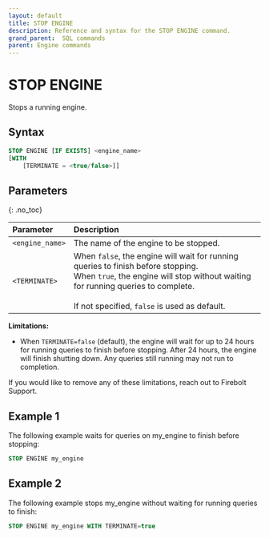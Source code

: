 ```yaml
---
layout: default
title: STOP ENGINE
description: Reference and syntax for the STOP ENGINE command.
grand_parent:  SQL commands
parent: Engine commands
---
```


# STOP ENGINE

Stops a running engine.

## Syntax

```sql
STOP ENGINE [IF EXISTS] <engine_name>
[WITH 
    [TERMINATE = <true/false>]]
```
## Parameters 
{: .no_toc}   

| Parameter        | Description                           |
| :--------------- | :------------------------------------ |
| `<engine_name>`  | The name of the engine to be stopped. |
| `<TERMINATE>`    | When `false`, the engine will wait for running queries to finish before stopping.<br>When `true`, the engine will stop without waiting for running queries to complete.<br><br>If not specified, `false` is used as default. |

**Limitations:**
* When `TERMINATE=false` (default), the engine will wait for up to 24 hours for running queries to finish before stopping. After 24 hours, the engine will finish shutting down. Any queries still running may not run to completion.

If you would like to remove any of these limitations, reach out to Firebolt Support.

## Example 1
The following example waits for queries on my_engine to finish before stopping:

```sql
STOP ENGINE my_engine
```

## Example 2
The following example stops my_engine without waiting for running queries to finish:

```sql
STOP ENGINE my_engine WITH TERMINATE=true
```